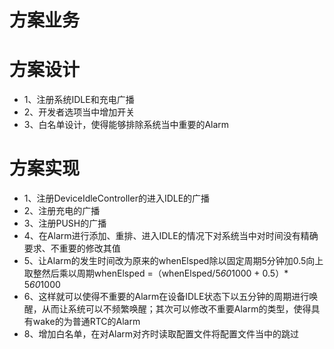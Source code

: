 # 方案业务


# 方案设计

* 1、注册系统IDLE和充电广播
* 2、开发者选项当中增加开关
* 3、白名单设计，使得能够排除系统当中重要的Alarm

# 方案实现

* 1、注册DeviceIdleController的进入IDLE的广播
* 2、注册充电的广播
* 3、注册PUSH的广播
* 4、在Alarm进行添加、重排、进入IDLE的情况下对系统当中对时间没有精确要求、不重要的修改其值
* 5、让Alarm的发生时间改为原来的whenElsped除以固定周期5分钟加0.5向上取整然后乘以周期whenElsped =（whenElsped/5*60*1000 + 0.5）* 5*60*1000
* 6、这样就可以使得不重要的Alarm在设备IDLE状态下以五分钟的周期进行唤醒，从而让系统可以不频繁唤醒；其次可以修改不重要Alarm的类型，使得具有wake的为普通RTC的Alarm
* 8、增加白名单，在对Alarm对齐时读取配置文件将配置文件当中的跳过